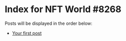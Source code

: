 # Index for NFT World #8268
Posts will be displayed in the order below:

- [Your first post](./001-first.md)

